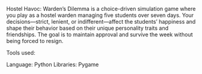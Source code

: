 Hostel Havoc: Warden’s Dilemma is a choice-driven simulation game where you play as a hostel warden managing five students over seven days. Your decisions—strict, lenient, or indifferent—affect the students’ happiness and shape their behavior based on their unique personality traits and friendships. The goal is to maintain approval and survive the week without being forced to resign.

Tools used:

Language: Python
Libraries: Pygame
